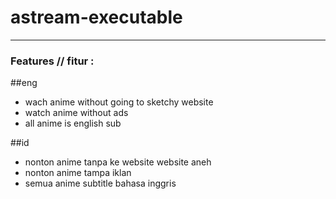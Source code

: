 # astream-executable

---

### Features // fitur :
##eng
- wach anime without going to sketchy website
- watch anime without ads
- all anime is english sub

##id
- nonton anime tanpa ke website website aneh
- nonton anime tampa iklan
- semua anime subtitle bahasa inggris
